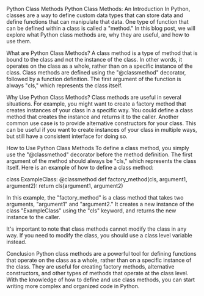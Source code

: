 Python Class Methods
Python Class Methods: An Introduction
In Python, classes are a way to define custom data types that can store data and define functions that can manipulate that data. One type of function that can be defined within a class is called a "method." In this blog post, we will explore what Python class methods are, why they are useful, and how to use them.

What are Python Class Methods?
A class method is a type of method that is bound to the class and not the instance of the class. In other words, it operates on the class as a whole, rather than on a specific instance of the class. Class methods are defined using the "@classmethod" decorator, followed by a function definition. The first argument of the function is always "cls," which represents the class itself.

Why Use Python Class Methods?
Class methods are useful in several situations. For example, you might want to create a factory method that creates instances of your class in a specific way. You could define a class method that creates the instance and returns it to the caller. Another common use case is to provide alternative constructors for your class. This can be useful if you want to create instances of your class in multiple ways, but still have a consistent interface for doing so.

How to Use Python Class Methods
To define a class method, you simply use the "@classmethod" decorator before the method definition. The first argument of the method should always be "cls," which represents the class itself. Here is an example of how to define a class method:

class ExampleClass:
    @classmethod
    def factory_method(cls, argument1, argument2):
        return cls(argument1, argument2)

In this example, the "factory_method" is a class method that takes two arguments, "argument1" and "argument2." It creates a new instance of the class "ExampleClass" using the "cls" keyword, and returns the new instance to the caller.

It's important to note that class methods cannot modify the class in any way. If you need to modify the class, you should use a class level variable instead.

Conclusion
Python class methods are a powerful tool for defining functions that operate on the class as a whole, rather than on a specific instance of the class. They are useful for creating factory methods, alternative constructors, and other types of methods that operate at the class level. With the knowledge of how to define and use class methods, you can start writing more complex and organized code in Python.